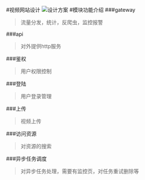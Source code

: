 #视频网站设计
![设计方案](http://47.110.63.212:8080/vedio/frame.png)
#模块功能介绍
###gateway
>流量分发，统计，反爬虫，监控报警	

###api
>对外提供http服务

###鉴权
>用户权限控制

###登陆
>用户登录管理

###上传
>视频上传

###访问资源
>对资源的搜索

###异步任务调度
>对异步任务处理，需要有监控页，对任务重试删除等
